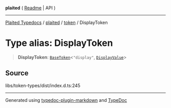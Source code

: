 **plaited** ( [Readme](../../README.md) \| API )

***

[Plaited Typedocs](../../../modules.md) / [plaited](../../modules.md) / [token](../README.md) / DisplayToken

# Type alias: DisplayToken

> **DisplayToken**: [`BaseToken`](BaseToken.md)\<`"display"`, [`DisplayValue`](DisplayValue.md)\>

## Source

libs/token-types/dist/index.d.ts:245

***

Generated using [typedoc-plugin-markdown](https://www.npmjs.com/package/typedoc-plugin-markdown) and [TypeDoc](https://typedoc.org/)
